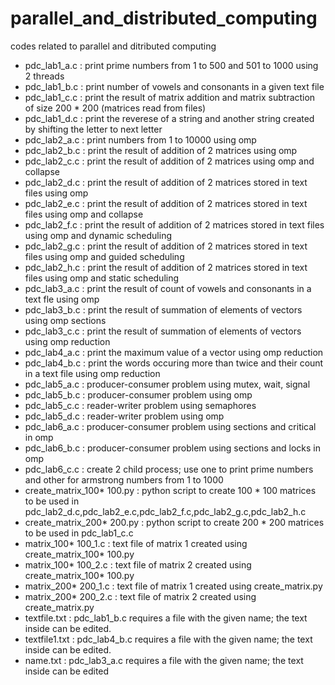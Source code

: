 # parallel_and_distributed_computing
codes related to parallel and ditributed computing
- pdc_lab1_a.c : print prime numbers from 1 to 500 and 501 to 1000 using 2 threads
- pdc_lab1_b.c : print number of vowels and consonants in a given text file
- pdc_lab1_c.c : print the result of matrix addition and matrix subtraction of size 200 * 200 (matrices read from files)
- pdc_lab1_d.c : print the reverese of a string and another string created by shifting the letter to next letter
- pdc_lab2_a.c : print numbers from 1 to 10000 using omp
- pdc_lab2_b.c : print the result of addition of 2 matrices using omp
- pdc_lab2_c.c : print the result of addition of 2 matrices using omp and collapse
- pdc_lab2_d.c : print the result of addition of 2 matrices stored in text files using omp
- pdc_lab2_e.c : print the result of addition of 2 matrices stored in text files using omp and collapse
- pdc_lab2_f.c : print the result of addition of 2 matrices stored in text files using omp and dynamic scheduling
- pdc_lab2_g.c : print the result of addition of 2 matrices stored in text files using omp and guided scheduling
- pdc_lab2_h.c : print the result of addition of 2 matrices stored in text files using omp and static scheduling
- pdc_lab3_a.c : print the result of count of vowels and consonants in a text fle using omp
- pdc_lab3_b.c : print the result of summation of elements of vectors using omp sections
- pdc_lab3_c.c : print the result of summation of elements of vectors using omp reduction
- pdc_lab4_a.c : print the maximum value of a vector using omp reduction
- pdc_lab4_b.c : print the words occuring more than twice and their count in a text file using omp reduction
- pdc_lab5_a.c : producer-consumer problem using mutex, wait, signal
- pdc_lab5_b.c : producer-consumer problem using omp
- pdc_lab5_c.c : reader-writer problem using semaphores
- pdc_lab5_d.c : reader-writer problem using omp
- pdc_lab6_a.c : producer-consumer problem using sections and critical in omp
- pdc_lab6_b.c : producer-consumer problem using sections and locks in omp
- pdc_lab6_c.c : create 2 child process; use one to print prime numbers and other for armstrong numbers from 1 to 1000
- create_matrix_100* 100.py : python script to create 100 * 100 matrices to be used in pdc_lab2_d.c,pdc_lab2_e.c,pdc_lab2_f.c,pdc_lab2_g.c,pdc_lab2_h.c
- create_matrix_200* 200.py : python script to create 200 * 200 matrices to be used in pdc_lab1_c.c
- matrix_100* 100_1.c : text file of matrix 1 created using create_matrix_100* 100.py
- matrix_100* 100_2.c : text file of matrix 2 created using create_matrix_100* 100.py
- matrix_200* 200_1.c : text file of matrix 1 created using create_matrix.py
- matrix_200* 200_2.c : text file of matrix 2 created using create_matrix.py
- textfile.txt : pdc_lab1_b.c requires a file with the given name; the text inside can be edited.
- textfile1.txt : pdc_lab4_b.c requires a file with the given name; the text inside can be edited.
- name.txt : pdc_lab3_a.c requires a file with the given name; the text inside can be edited
